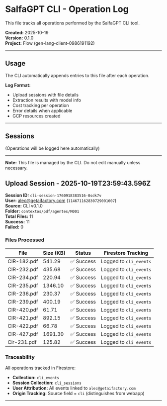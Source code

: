 # SalfaGPT CLI - Operation Log

This file tracks all operations performed by the SalfaGPT CLI tool.

**Created:** 2025-10-19  
**Version:** 0.1.0  
**Project:** Flow (gen-lang-client-0986191192)

---

## Usage

The CLI automatically appends entries to this file after each operation.

**Log Format:**
- Upload sessions with file details
- Extraction results with model info
- Cost tracking per operation
- Error details when applicable
- GCP resources created

---

## Sessions

(Operations will be logged here automatically)

---

**Note:** This file is managed by the CLI. Do not edit manually unless necessary.


## Upload Session - 2025-10-19T23:59:43.596Z

**Session ID:** `cli-session-1760918383516-0sdk7v`  
**User:** alec@getaifactory.com (`114671162830729001607`)  
**Source:** CLI v0.1.0  
**Folder:** `contextos/pdf/agentes/M001`  
**Total Files:** 11  
**Success:** 11  
**Failed:** 0  

### Files Processed

| File | Size (KB) | Status | Firestore Tracking |
|------|-----------|--------|--------------------|
| CIR-182.pdf | 541.29 | ✅ Success | Logged to `cli_events` |
| CIR-232.pdf | 435.68 | ✅ Success | Logged to `cli_events` |
| CIR-234.pdf | 220.94 | ✅ Success | Logged to `cli_events` |
| CIR-235.pdf | 1346.10 | ✅ Success | Logged to `cli_events` |
| CIR-236.pdf | 230.37 | ✅ Success | Logged to `cli_events` |
| CIR-239.pdf | 400.19 | ✅ Success | Logged to `cli_events` |
| CIR-420.pdf | 61.71 | ✅ Success | Logged to `cli_events` |
| CIR-421.pdf | 892.15 | ✅ Success | Logged to `cli_events` |
| CIR-422.pdf | 66.78 | ✅ Success | Logged to `cli_events` |
| CIR-427.pdf | 1691.30 | ✅ Success | Logged to `cli_events` |
| Cir-231.pdf | 125.82 | ✅ Success | Logged to `cli_events` |



### Traceability

All operations tracked in Firestore:
- **Collection:** `cli_events`
- **Session Collection:** `cli_sessions`
- **User Attribution:** All events linked to `alec@getaifactory.com`
- **Origin Tracking:** Source field = `cli` (distinguishes from webapp)

---

